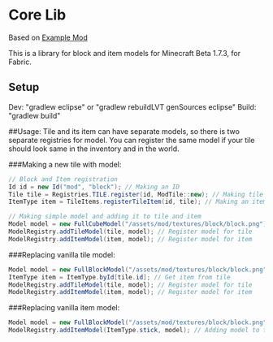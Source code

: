 # Core Lib
Based on [Example Mod](https://github.com/minecraft-cursed-legacy/Example-Mod)

This is a library for block and item models for Minecraft Beta 1.7.3, for Fabric.

## Setup
Dev: "gradlew eclipse" or "gradlew rebuildLVT genSources eclipse"
Build: "gradlew build"

##Usage:
Tile and its item can have separate models, so there is two separate registries for model. You can register the same model if your tile should look same in the inventory and in the world.

###Making a new tile with model:
```java
// Block and Item registration
Id id = new Id("mod", "block"); // Making an ID
Tile tile = Registries.TILE.register(id, ModTile::new); // Making tile instance (ModTile - your tile class)
ItemType item = TileItems.registerTileItem(id, tile); // Making an item for your tile

// Making simple model and adding it to tile and item
Model model = new FullCubeModel("/assets/mod/textures/block/block.png"); // Making new model (from prefab)
ModelRegistry.addTileModel(tile, model); // Register model for tile
ModelRegistry.addItemModel(item, model); // Register model for item
```

###Replacing vanilla tile model:
```java
Model model = new FullBlockModel("/assets/mod/textures/block/block.png"); // Making new model (from prefab)
ItemType item = ItemType.byId[tile.id]; // Get item from tile
ModelRegistry.addTileModel(tile, model); // Register model for tile
ModelRegistry.addItemModel(item, model); // Register model for item
```

###Replacing vanilla item model:
```java
Model model = new FullBlockModel("/assets/mod/textures/block/block.png"); // Making new model (from prefab)
ModelRegistry.addItemModel(ItemType.stick, model); // Adding model to the stick item
```